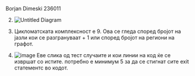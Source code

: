 Borjan Dimeski 236011

2. ![Untitled Diagram](https://github.com/user-attachments/assets/dc9118c1-e93c-4639-9867-4f7de90cf567)

3. Цикломатската комплексност е 9. Ова се гледа според бројот на јазли кои се разгрануваат + 1 или според бројот на региони на графот.

4. ![image](https://github.com/user-attachments/assets/e44ab71f-2713-41d0-9184-49d71a4489cd)
Еве слика од тест случаите и кои линии на код ќе се извршат со истите.
потребно е минимум 5 за да се стигнат сите exit статементс во кодот.
